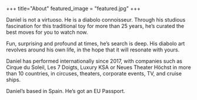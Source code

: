 +++
title="About"
featured_image = "featured.jpg"
+++

Daniel is not a virtuoso. He is a diabolo connoisseur.
Through his studious fascination for this traditional toy for more than 25 years, he’s curated the best moves for you to watch now.

Fun, surprising and profound at times, he’s search is deep. His diabolo art revolves around his own life, in the hope that it will resonate with yours.

Daniel has performed internationally since 2017, with companies such as Cirque du Soleil, Les 7 Doigts, Luxury KSA or Neues Theater Höchst  in more than 10 countries, in circuses, theaters, corporate events, TV, and cruise ships.

Daniel’s based in Spain. He’s got an EU Passport.
